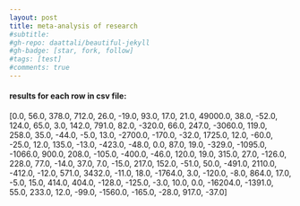 ```yaml
---
layout: post
title: meta-analysis of research
#subtitle: 
#gh-repo: daattali/beautiful-jekyll
#gh-badge: [star, fork, follow]
#tags: [test]
#comments: true
---
```

#### results for each row in csv file:
[0.0, 56.0, 378.0, 712.0, 26.0, -19.0, 93.0, 17.0, 21.0, 49000.0, 38.0, -52.0, 124.0, 65.0, 3.0, 142.0, 791.0, 82.0, -320.0, 66.0, 247.0, -3060.0, 119.0, 258.0, 35.0, -44.0, -5.0, 13.0, -2700.0, -170.0, -32.0, 1725.0, 12.0, -60.0, -25.0, 12.0, 135.0, -13.0, -423.0, -48.0, 0.0, 87.0, 19.0, -329.0, -1095.0, -1066.0, 900.0, 208.0, -105.0, -400.0, -46.0, 120.0, 19.0, 315.0, 27.0, -126.0, 228.0, 77.0, -14.0, 37.0, 7.0, -15.0, 217.0, 152.0, -51.0, 50.0, -491.0, 2110.0, -412.0, -12.0, 571.0, 3432.0, -11.0, 18.0, -1764.0, 3.0, -120.0, -8.0, 864.0, 17.0, -5.0, 15.0, 414.0, 404.0, -128.0, -125.0, -3.0, 10.0, 0.0, -16204.0, -1391.0, 55.0, 233.0, 12.0, -99.0, -1560.0, -165.0, -28.0, 917.0, -37.0]

